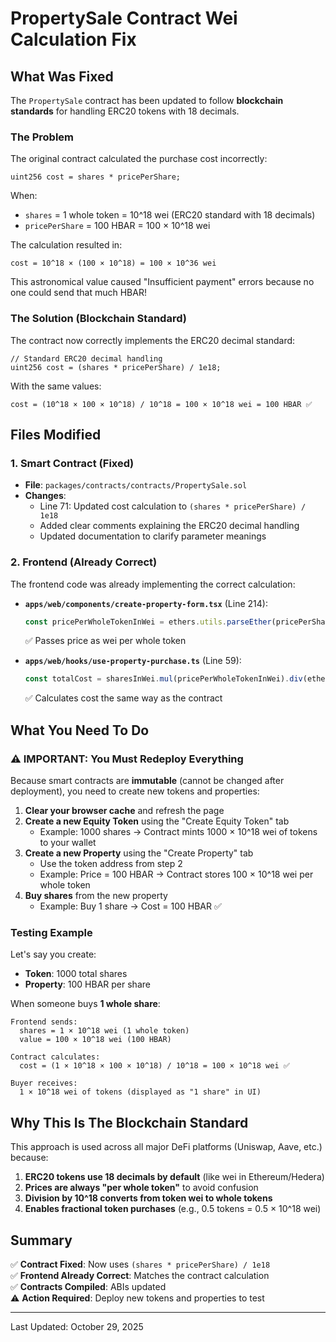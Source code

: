 # PropertySale Contract Wei Calculation Fix

## What Was Fixed

The `PropertySale` contract has been updated to follow **blockchain standards** for handling ERC20 tokens with 18 decimals.

### The Problem

The original contract calculated the purchase cost incorrectly:
```solidity
uint256 cost = shares * pricePerShare;
```

When:
- `shares` = 1 whole token = 10^18 wei (ERC20 standard with 18 decimals)
- `pricePerShare` = 100 HBAR = 100 × 10^18 wei

The calculation resulted in:
```
cost = 10^18 × (100 × 10^18) = 100 × 10^36 wei
```

This astronomical value caused "Insufficient payment" errors because no one could send that much HBAR!

### The Solution (Blockchain Standard)

The contract now correctly implements the ERC20 decimal standard:

```solidity
// Standard ERC20 decimal handling
uint256 cost = (shares * pricePerShare) / 1e18;
```

With the same values:
```
cost = (10^18 × 100 × 10^18) / 10^18 = 100 × 10^18 wei = 100 HBAR ✅
```

## Files Modified

### 1. Smart Contract (Fixed)
- **File**: `packages/contracts/contracts/PropertySale.sol`
- **Changes**:
  - Line 71: Updated cost calculation to `(shares * pricePerShare) / 1e18`
  - Added clear comments explaining the ERC20 decimal handling
  - Updated documentation to clarify parameter meanings

### 2. Frontend (Already Correct)
The frontend code was already implementing the correct calculation:

- **`apps/web/components/create-property-form.tsx`** (Line 214):
  ```typescript
  const pricePerWholeTokenInWei = ethers.utils.parseEther(pricePerShare.toString());
  ```
  ✅ Passes price as wei per whole token

- **`apps/web/hooks/use-property-purchase.ts`** (Line 59):
  ```typescript
  const totalCost = sharesInWei.mul(pricePerWholeTokenInWei).div(ethers.utils.parseUnits('1', 18));
  ```
  ✅ Calculates cost the same way as the contract

## What You Need To Do

### ⚠️ IMPORTANT: You Must Redeploy Everything

Because smart contracts are **immutable** (cannot be changed after deployment), you need to create new tokens and properties:

1. **Clear your browser cache** and refresh the page
2. **Create a new Equity Token** using the "Create Equity Token" tab
   - Example: 1000 shares → Contract mints 1000 × 10^18 wei of tokens to your wallet
3. **Create a new Property** using the "Create Property" tab
   - Use the token address from step 2
   - Example: Price = 100 HBAR → Contract stores 100 × 10^18 wei per whole token
4. **Buy shares** from the new property
   - Example: Buy 1 share → Cost = 100 HBAR ✅

### Testing Example

Let's say you create:
- **Token**: 1000 total shares
- **Property**: 100 HBAR per share

When someone buys **1 whole share**:
```
Frontend sends:
  shares = 1 × 10^18 wei (1 whole token)
  value = 100 × 10^18 wei (100 HBAR)

Contract calculates:
  cost = (1 × 10^18 × 100 × 10^18) / 10^18 = 100 × 10^18 wei ✅
  
Buyer receives:
  1 × 10^18 wei of tokens (displayed as "1 share" in UI)
```

## Why This Is The Blockchain Standard

This approach is used across all major DeFi platforms (Uniswap, Aave, etc.) because:

1. **ERC20 tokens use 18 decimals by default** (like wei in Ethereum/Hedera)
2. **Prices are always "per whole token"** to avoid confusion
3. **Division by 10^18 converts from token wei to whole tokens**
4. **Enables fractional token purchases** (e.g., 0.5 tokens = 0.5 × 10^18 wei)

## Summary

✅ **Contract Fixed**: Now uses `(shares * pricePerShare) / 1e18`  
✅ **Frontend Already Correct**: Matches the contract calculation  
✅ **Contracts Compiled**: ABIs updated  
⚠️ **Action Required**: Deploy new tokens and properties to test  

---

Last Updated: October 29, 2025

